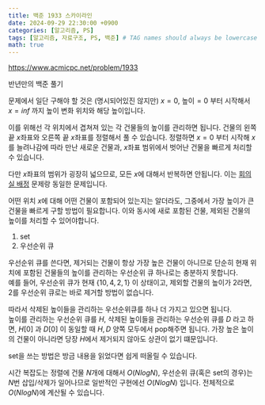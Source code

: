 ```yaml
---
title: 백준 1933 스카이라인
date: 2024-09-29 22:30:00 +0900
categories: [알고리즘, PS]
tags: [알고리즘, 자료구조, PS, 백준] # TAG names should always be lowercase
math: true
---
```


<https://www.acmicpc.net/problem/1933>

반년만의 백준 풀기

문제에서 일단 구해야 할 것은 (명시되어있진 않지만) $x=0$, 높이$=0$ 부터 시작해서 $x=inf$ 까지 높이 변화 위치와 해당 높이입니다.

이를 위해선 각 위치에서 겹쳐져 있는 각 건물들의 높이를 관리하면 됩니다. 건물의 왼쪽 끝 $x$좌표와 오른쪽 끝 $x$좌표를 정렬해서 풀 수 있습니다. 정렬하면 $x=0$ 부터 시작해 $x$를 늘려나감에 따라 만난 새로운 건물과, $x$좌표 범위에서 벗어난 건물을 빠르게 처리할 수 있습니다.

다만 $x$좌표의 범위가 굉장히 넓으므로, 모든 $x$에 대해서 반복하면 안됩니다. 이는 [회의실 배정](https://www.acmicpc.net/problem/1931) 문제랑 동일한 문제입니다.

어떤 위치 $x$에 대해 어떤 건물이 포함되어 있는지는 알더라도, 그중에서 가장 높이가 큰 건물을 빠르게 구할 방법이 필요합니다. 이와 동시에 새로 포함된 건물, 제외된 건물의 높이를 처리할 수 있어야합니다.

1. set
2. 우선순위 큐

우선순위 큐를 쓴다면, 제거되는 건물이 항상 가장 높은 건물이 아니므로 단순히 현재 위치에 포함된 건물들의 높이를 관리하는 우선순위 큐 하나로는 충분하지 못합니다.  
예를 들어, 우선순위 큐가 현재 $\{10, 4, 2, 1\}$ 이 상태이고, 제외할 건물의 높이가 $2$라면, $2$를 우선순위 큐로는 바로 제거할 방법이 없습니다.

따라서 삭제된 높이들을 관리하는 우선순위큐를 하나 더 가지고 있으면 됩니다.  
높이를 관리하는 우선순위 큐를 $H$, 삭제된 높이들을 관리하는 우선순위 큐를 $D$ 라고 하면, $H[0]$ 과 $D[0]$ 이 동일할 때 $H, D$ 양쪽 모두에서 pop해주면 됩니다. 가장 높은 높이의 건물이 아니라면 당장 $H$에서 제거되지 않아도 상관이 없기 떄문입니다.

set을 쓰는 방법은 방금 내용을 읽었다면 쉽게 떠올릴 수 있습니다.

시간 복잡도는 정렬에 건물 $N$개에 대해서 $O(NlogN)$, 우선순위 큐(혹은 set의 경우)는 $N$번 삽입/삭제가 일어나므로 일반적인 구현에선 $O(NlogN)$ 입니다. 전체적으로 $O(NlogN)$에 계산될 수 있습니다.
